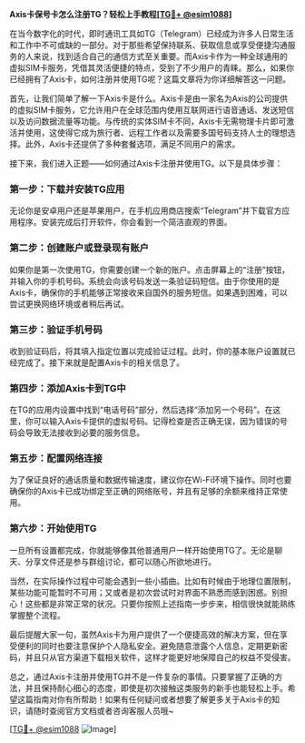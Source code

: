 **Axis卡保号卡怎么注册TG？轻松上手教程[[TG💪+ @esim1088](https://t.me/s/esim1088)]**

在当今数字化的时代，即时通讯工具如TG（Telegram）已经成为许多人日常生活和工作中不可或缺的一部分。对于那些希望保持联系、获取信息或享受便捷沟通服务的人来说，找到适合自己的通信方式至关重要。而Axis卡作为一种全球通用的虚拟SIM卡服务，凭借其灵活便捷的特点，受到了不少用户的青睐。那么，如果你已经拥有了Axis卡，如何注册并使用TG呢？这篇文章将为你详细解答这一问题。

首先，让我们简单了解一下Axis卡是什么。Axis卡是由一家名为Axis的公司提供的虚拟SIM卡服务，它允许用户在全球范围内使用互联网进行语音通话、发送短信以及访问数据流量等功能。与传统的实体SIM卡不同，Axis卡无需物理卡片即可激活并使用，这使得它成为旅行者、远程工作者以及需要多国号码支持人士的理想选择。此外，Axis卡还提供了多种套餐选项，满足不同用户的需求。

接下来，我们进入正题——如何通过Axis卡注册并使用TG。以下是具体步骤：

### 第一步：下载并安装TG应用

无论你是安卓用户还是苹果用户，在手机应用商店搜索“Telegram”并下载官方应用程序。安装完成后打开软件，你会看到一个简洁直观的界面。

### 第二步：创建账户或登录现有账户

如果你是第一次使用TG，你需要创建一个新的账户。点击屏幕上的“注册”按钮，并输入你的手机号码。系统会向该号码发送一条验证码短信。由于你使用的是Axis卡，确保你的手机能够正常接收来自国外的服务短信。如果遇到困难，可以尝试更换网络环境或者稍后再试。

### 第三步：验证手机号码

收到验证码后，将其填入指定位置以完成验证过程。此时，你的基本账户设置就已经完成了。接下来就是配置Axis卡的相关信息了。

### 第四步：添加Axis卡到TG中

在TG的应用内设置中找到“电话号码”部分，然后选择“添加另一个号码”。在这里，你可以输入Axis卡提供的虚拟号码。记得检查是否正确无误，因为错误的号码会导致无法接收到必要的服务信息。

### 第五步：配置网络连接

为了保证良好的通话质量和数据传输速度，建议你在Wi-Fi环境下操作。同时也要确保你的Axis卡已成功绑定至正确的网络账号，并且有足够的余额来维持正常使用。

### 第六步：开始使用TG

一旦所有设置都完成，你就能够像其他普通用户一样开始使用TG了。无论是聊天、分享文件还是参与群组讨论，都可以随心所欲地进行。

当然，在实际操作过程中可能会遇到一些小插曲。比如有时候由于地理位置限制，某些功能可能暂时不可用；又或者是初次尝试时对界面不熟悉而感到困惑。别担心！这些都是非常正常的状况。只要你按照上述指南一步步来，相信很快就能熟练掌握整个流程。

最后提醒大家一句，虽然Axis卡为用户提供了一个便捷高效的解决方案，但在享受便利的同时也要注意保护个人隐私安全。避免随意泄露个人信息，定期更新密码，并且只从官方渠道下载相关软件，这样才能更好地保障自己的权益不受侵害。

总之，通过Axis卡注册并使用TG并不是一件复杂的事情。只要掌握了正确的方法，并且保持耐心细心的态度，即使是初次接触这类服务的新手也能轻松上手。希望这篇指南对你有所帮助！如果有任何疑问或者想要了解更多关于Axis卡的知识，请随时查阅官方文档或者咨询客服人员哦~

[[TG💪+ @esim1088](https://t.me/s/esim1088) ![Image](https://i.postimg.cc/4NQfJmqS/Snipaste-2025-05-13-00-14-12.png)]